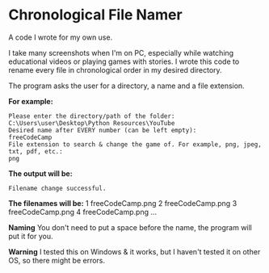 # Chronological File Namer
A code I wrote for my own use. 

I take many screenshots when I'm on PC, especially while watching educational videos or playing games with stories. I wrote this code to rename every file in chronological order in my desired directory. 

The program asks the user for a directory, a name and a file extension. 

**For example:**
```
Please enter the directory/path of the folder:
C:\Users\user\Desktop\Python Resources\YouTube
Desired name after EVERY number (can be left empty):
freeCodeCamp
File extension to search & change the game of. For example, png, jpeg, txt, pdf, etc.:
png
```

**The output will be:**
```
Filename change successful.
```

**The filenames will be:**
1 freeCodeCamp.png
2 freeCodeCamp.png
3 freeCodeCamp.png
4 freeCodeCamp.png
...

**Naming**
You don't need to put a space before the name, the program will put it for you.

**Warning**
I tested this on Windows & it works, but I haven't tested it on other OS, so there might be errors.
